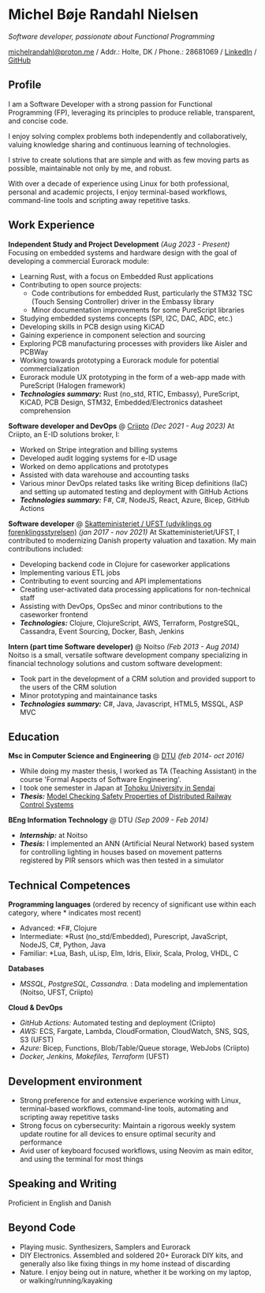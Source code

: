 # Michel Bøje Randahl Nielsen

_Software developer, passionate about Functional Programming_

michelrandahl@proton.me / Addr.: Holte, DK / Phone.: 28681069 / [LinkedIn](https://linkedin.com/in/michel-randahl) / [GitHub](https://github.com/michelrandahl)

## Profile
I am a Software Developer with a strong passion for Functional Programming (FP), leveraging its principles to produce reliable, transparent, and concise code.

I enjoy solving complex problems both independently and collaboratively, valuing knowledge sharing and continuous learning of technologies.

I strive to create solutions that are simple and with as few moving parts as possible, maintainable not only by me, and robust.

With over a decade of experience using Linux for both professional, personal and academic projects, I enjoy terminal-based workflows, command-line tools and scripting away repetitive tasks.

## Work Experience
**Independent Study and Project Development** _(Aug 2023 - Present)_
Focusing on embedded systems and hardware design with the goal of developing a commercial Eurorack module:
- Learning Rust, with a focus on Embedded Rust applications
- Contributing to open source projects:
  * Code contributions for embedded Rust, particularly the STM32 TSC (Touch Sensing Controller) driver in the Embassy library
  * Minor documentation improvements for some PureScript libraries
- Studying embedded systems concepts (SPI, I2C, DAC, ADC, etc.)
- Developing skills in PCB design using KiCAD
- Gaining experience in component selection and sourcing
- Exploring PCB manufacturing processes with providers like Aisler and PCBWay
- Working towards prototyping a Eurorack module for potential commercialization
- Eurorack module UX prototyping in the form of a web-app made with PureScript (Halogen framework)
- **_Technologies summary:_** Rust (no_std, RTIC, Embassy), PureScript, KiCAD, PCB Design, STM32, Embedded/Electronics datasheet comprehension

**Software developer and DevOps** @ [Criipto](https://criipto.com) _(Dec 2021 - Aug 2023)_
At Criipto, an E-ID solutions broker, I:
- Worked on Stripe integration and billing systems
- Developed audit logging systems for e-ID usage
- Worked on demo applications and prototypes
- Assisted with data warehouse and accounting tasks
- Various minor DevOps related tasks like writing Bicep definitions (IaC) and setting up automated testing and deployment with GitHub Actions
- **_Technologies summary:_** F#, C#, NodeJS, React, Azure, Bicep, GitHub Actions

**Software developer** @ [Skatteministeriet / UFST (udviklings og forenklingsstyrelsen)](https://www.ufst.dk/) _(jan 2017 - nov 2021)_
At Skatteministeriet/UFST, I contributed to modernizing Danish property valuation and taxation. My main contributions included:
- Developing backend code in Clojure for caseworker applications
- Implementing various ETL jobs
- Contributing to event sourcing and API implementations
- Creating user-activated data processing applications for non-technical staff
- Assisting with DevOps, OpsSec and minor contributions to the caseworker frontend
- **_Technologies:_** Clojure, ClojureScript, AWS, Terraform, PostgreSQL, Cassandra, Event Sourcing, Docker, Bash, Jenkins

**Intern (part time Software developer)** @ Noitso _(Feb 2013 - Aug 2014)_
Noitso is a small, versatile software development company specializing in financial technology solutions and custom software development:
- Took part in the development of a CRM solution and provided support to the users of the CRM solution
- Minor prototyping and maintainance tasks
- **_Technologies summary:_** C#, Java, Javascript, HTML5, MSSQL, ASP MVC

## Education

**Msc in Computer Science and Engineering** @ [DTU](https://www.dtu.dk/english/education/msc/programmes/computer_science_and_engineering) _(feb 2014- oct 2016)_
- While doing my master thesis, I worked as TA (Teaching Assistant) in the course 'Formal Aspects of Software Engineering'.
- I took one semester in Japan at [Tohoku University in Sendai](https://www.eng.tohoku.ac.jp/english/)
- **_Thesis:_** [Model Checking Safety Properties of Distributed Railway Control Systems](http://www2.imm.dtu.dk/pubdb/edoc/imm6955.pdf)

**BEng Information Technology** @ DTU _(Sep 2009 - Feb 2014)_
- **_Internship:_** at Noitso
- **_Thesis:_** I implemented an ANN (Artificial Neural Network) based system for controlling lighting in houses based on movement patterns registered by PIR sensors which was then tested in a simulator

## Technical Competences
**Programming languages** (ordered by recency of significant use within each category, where * indicates most recent)
- Advanced: *F#, Clojure
- Intermediate: *Rust (no_std/Embedded), Purescript, JavaScript, NodeJS, C#, Python, Java
- Familiar: *Lua, Bash, uLisp, Elm, Idris, Elixir, Scala, Prolog, VHDL, C

**Databases**
- *MSSQL, PostgreSQL, Cassandra.* : Data modeling and implementation (Noitso, UFST, Criipto)

**Cloud & DevOps**
- *GitHub Actions:* Automated testing and deployment (Criipto)
- *AWS:* ECS, Fargate, Lambda, CloudFormation, CloudWatch, SNS, SQS, S3 (UFST)
- *Azure:* Bicep, Functions, Blob/Table/Queue storage, WebJobs (Criipto)
- *Docker, Jenkins, Makefiles, Terraform* (UFST)

## Development environment
- Strong preference for and extensive experience working with Linux, terminal-based workflows, command-line tools, automating and scripting away repetitive tasks
- Strong focus on cybersecurity: Maintain a rigorous weekly system update routine for all devices to ensure optimal security and performance
- Avid user of keyboard focused workflows, using Neovim as main editor, and using the terminal for most things

## Speaking and Writing
Proficient in English and Danish

## Beyond Code
- Playing music. Synthesizers, Samplers and Eurorack
- DIY Electronics. Assembled and soldered 20+ Eurorack DIY kits, and generally also like fixing things in my home instead of discarding
- Nature. I enjoy being out in nature, whether it be working on my laptop, or walking/running/kayaking
